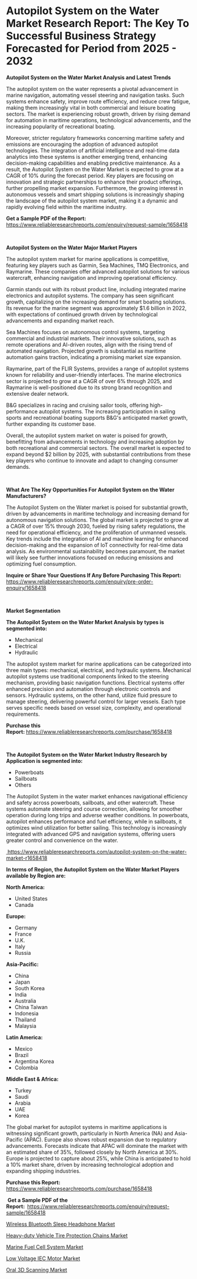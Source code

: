<p><h1>Autopilot System on the Water Market Research Report: The Key To Successful Business Strategy Forecasted for Period from 2025 - 2032</h1></p><p><strong>Autopilot System on the Water Market Analysis and Latest Trends</strong></p>
<p><p>The autopilot system on the water represents a pivotal advancement in marine navigation, automating vessel steering and navigation tasks. Such systems enhance safety, improve route efficiency, and reduce crew fatigue, making them increasingly vital in both commercial and leisure boating sectors. The market is experiencing robust growth, driven by rising demand for automation in maritime operations, technological advancements, and the increasing popularity of recreational boating. </p><p>Moreover, stricter regulatory frameworks concerning maritime safety and emissions are encouraging the adoption of advanced autopilot technologies. The integration of artificial intelligence and real-time data analytics into these systems is another emerging trend, enhancing decision-making capabilities and enabling predictive maintenance. As a result, the Autopilot System on the Water Market is expected to grow at a CAGR of 10% during the forecast period. Key players are focusing on innovation and strategic partnerships to enhance their product offerings, further propelling market expansion. Furthermore, the growing interest in autonomous vessels and smart shipping solutions is increasingly shaping the landscape of the autopilot system market, making it a dynamic and rapidly evolving field within the maritime industry.</p></p>
<p><strong>Get a Sample PDF of the Report:&nbsp;</strong> <a href="https://www.reliableresearchreports.com/enquiry/request-sample/1658418?utm_campaign=114&utm_medium=2&utm_source=Github&utm_content=ia&utm_term=23032025&utm_id=autopilot-system-on-the-water">https://www.reliableresearchreports.com/enquiry/request-sample/1658418</a></p>
<p>&nbsp;</p>
<p><strong>Autopilot System on the Water Major Market Players</strong></p>
<p><p>The autopilot system market for marine applications is competitive, featuring key players such as Garmin, Sea Machines, TMQ Electronics, and Raymarine. These companies offer advanced autopilot solutions for various watercraft, enhancing navigation and improving operational efficiency.</p><p>Garmin stands out with its robust product line, including integrated marine electronics and autopilot systems. The company has seen significant growth, capitalizing on the increasing demand for smart boating solutions. Its revenue for the marine segment was approximately $1.6 billion in 2022, with expectations of continued growth driven by technological advancements and expanding market reach.</p><p>Sea Machines focuses on autonomous control systems, targeting commercial and industrial markets. Their innovative solutions, such as remote operations and AI-driven routes, align with the rising trend of automated navigation. Projected growth is substantial as maritime automation gains traction, indicating a promising market size expansion.</p><p>Raymarine, part of the FLIR Systems, provides a range of autopilot systems known for reliability and user-friendly interfaces. The marine electronics sector is projected to grow at a CAGR of over 6% through 2025, and Raymarine is well-positioned due to its strong brand recognition and extensive dealer network.</p><p>B&G specializes in racing and cruising sailor tools, offering high-performance autopilot systems. The increasing participation in sailing sports and recreational boating supports B&G's anticipated market growth, further expanding its customer base.</p><p>Overall, the autopilot system market on water is poised for growth, benefitting from advancements in technology and increasing adoption by both recreational and commercial sectors. The overall market is expected to expand beyond $2 billion by 2025, with substantial contributions from these key players who continue to innovate and adapt to changing consumer demands.</p></p>
<p>&nbsp;</p>
<p><strong>What Are The Key Opportunities For Autopilot System on the Water Manufacturers?</strong></p>
<p><p>The Autopilot System on the Water market is poised for substantial growth, driven by advancements in maritime technology and increasing demand for autonomous navigation solutions. The global market is projected to grow at a CAGR of over 15% through 2030, fueled by rising safety regulations, the need for operational efficiency, and the proliferation of unmanned vessels. Key trends include the integration of AI and machine learning for enhanced decision-making and the expansion of IoT connectivity for real-time data analysis. As environmental sustainability becomes paramount, the market will likely see further innovations focused on reducing emissions and optimizing fuel consumption.</p></p>
<p><strong>Inquire or Share Your Questions If Any Before Purchasing This Report:</strong> <a href="https://www.reliableresearchreports.com/enquiry/pre-order-enquiry/1658418?utm_campaign=114&utm_medium=2&utm_source=Github&utm_content=ia&utm_term=23032025&utm_id=autopilot-system-on-the-water">https://www.reliableresearchreports.com/enquiry/pre-order-enquiry/1658418</a></p>
<p>&nbsp;</p>
<p><strong>Market Segmentation</strong></p>
<p><strong>The Autopilot System on the Water Market Analysis by types is segmented into:</strong></p>
<p><ul><li>Mechanical</li><li>Electrical</li><li>Hydraulic</li></ul></p>
<p><p>The autopilot system market for marine applications can be categorized into three main types: mechanical, electrical, and hydraulic systems. Mechanical autopilot systems use traditional components linked to the steering mechanism, providing basic navigation functions. Electrical systems offer enhanced precision and automation through electronic controls and sensors. Hydraulic systems, on the other hand, utilize fluid pressure to manage steering, delivering powerful control for larger vessels. Each type serves specific needs based on vessel size, complexity, and operational requirements.</p></p>
<p><strong>Purchase this Report:&nbsp;</strong><a href="https://www.reliableresearchreports.com/purchase/1658418?utm_campaign=114&utm_medium=2&utm_source=Github&utm_content=ia&utm_term=23032025&utm_id=autopilot-system-on-the-water">https://www.reliableresearchreports.com/purchase/1658418</a></p>
<p>&nbsp;</p>
<p><strong>The Autopilot System on the Water Market Industry Research by Application is segmented into:</strong></p>
<p><ul><li>Powerboats</li><li>Sailboats</li><li>Others</li></ul></p>
<p><p>The Autopilot System in the water market enhances navigational efficiency and safety across powerboats, sailboats, and other watercraft. These systems automate steering and course correction, allowing for smoother operation during long trips and adverse weather conditions. In powerboats, autopilot enhances performance and fuel efficiency, while in sailboats, it optimizes wind utilization for better sailing. This technology is increasingly integrated with advanced GPS and navigation systems, offering users greater control and convenience on the water.</p></p>
<p><a href="https://www.reliableresearchreports.com/autopilot-system-on-the-water-market-r1658418?utm_campaign=114&utm_medium=2&utm_source=Github&utm_content=ia&utm_term=23032025&utm_id=autopilot-system-on-the-water">&nbsp;https://www.reliableresearchreports.com/autopilot-system-on-the-water-market-r1658418</a></p>
<p><strong>In terms of Region, the Autopilot System on the Water Market Players available by Region are:</strong></p>
<p>
    <p> <strong> North America: </strong>
        <ul>
            <li>United States</li>
            <li>Canada</li>
        </ul>
        </p> 
    <p> <strong> Europe: </strong>
        <ul>
            <li>Germany</li>
            <li>France</li>
            <li>U.K.</li>
            <li>Italy</li>
            <li>Russia</li>
        </ul>
        </p> 
    <p> <strong> Asia-Pacific: </strong>
        <ul>
            <li>China</li>
            <li>Japan</li>
            <li>South Korea</li>
            <li>India</li>
            <li>Australia</li>
            <li>China Taiwan</li>
            <li>Indonesia</li>
            <li>Thailand</li>
            <li>Malaysia</li>
        </ul>
        </p> 
    <p> <strong> Latin America: </strong>
        <ul>
            <li>Mexico</li>
            <li>Brazil</li>
            <li>Argentina Korea</li>
            <li>Colombia</li>
        </ul>
        </p> 
    <p> <strong> Middle East & Africa: </strong>
        <ul>
            <li>Turkey</li>
            <li>Saudi</li>
            <li>Arabia</li>
            <li>UAE</li>
            <li>Korea</li>
        </ul>
    </p>
    </p>
<p><p>The global market for autopilot systems in maritime applications is witnessing significant growth, particularly in North America (NA) and Asia-Pacific (APAC). Europe also shows robust expansion due to regulatory advancements. Forecasts indicate that APAC will dominate the market with an estimated share of 35%, followed closely by North America at 30%. Europe is projected to capture about 25%, while China is anticipated to hold a 10% market share, driven by increasing technological adoption and expanding shipping industries.</p></p>
<p><strong>Purchase this Report: </strong><a href="https://www.reliableresearchreports.com/purchase/1658418?utm_campaign=114&utm_medium=2&utm_source=Github&utm_content=ia&utm_term=23032025&utm_id=autopilot-system-on-the-water">https://www.reliableresearchreports.com/purchase/1658418</a></p>
<p>&nbsp;<strong>Get a Sample PDF of the Report:&nbsp;&nbsp;</strong><a href="https://www.reliableresearchreports.com/enquiry/request-sample/1658418?utm_campaign=114&utm_medium=2&utm_source=Github&utm_content=ia&utm_term=23032025&utm_id=autopilot-system-on-the-water">https://www.reliableresearchreports.com/enquiry/request-sample/1658418</a></p>
<p><strong></strong></p>
<p><p><a href="https://github.com/abuegalawixo/Market-Research-Report-List-1/blob/main/wireless-bluetooth-sleep-headphone-market.md?utm_campaign=114&utm_medium=2&utm_source=Github&utm_content=ia&utm_term=23032025&utm_id=autopilot-system-on-the-water">Wireless Bluetooth Sleep Headphone Market</a></p><p><a href="https://github.com/trossdushi7u/Market-Research-Report-List-1/blob/main/heavy-duty-vehicle-tire-protection-chains-market.md?utm_campaign=114&utm_medium=2&utm_source=Github&utm_content=ia&utm_term=23032025&utm_id=autopilot-system-on-the-water">Heavy-duty Vehicle Tire Protection Chains Market</a></p><p><a href="https://github.com/godutetraeva/Market-Research-Report-List-1/blob/main/marine-fuel-cell-system-market.md?utm_campaign=114&utm_medium=2&utm_source=Github&utm_content=ia&utm_term=23032025&utm_id=autopilot-system-on-the-water">Marine Fuel Cell System Market</a></p><p><a href="https://github.com/cernkomlkawi/Market-Research-Report-List-1/blob/main/low-voltage-iec-motor-market.md?utm_campaign=114&utm_medium=2&utm_source=Github&utm_content=ia&utm_term=23032025&utm_id=autopilot-system-on-the-water">Low Voltage IEC Motor Market</a></p><p><a href="https://github.com/kirstejuvet/Market-Research-Report-List-1/blob/main/oral-3d-scanning-market.md?utm_campaign=114&utm_medium=2&utm_source=Github&utm_content=ia&utm_term=23032025&utm_id=autopilot-system-on-the-water">Oral 3D Scanning Market</a></p></p>